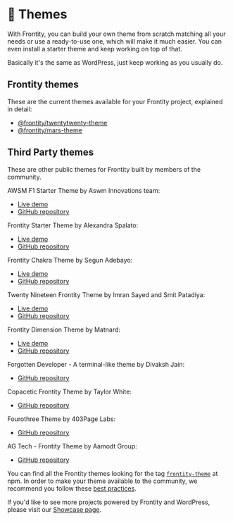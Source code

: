 # 🎨 Themes

With Frontity, you can build your own theme from scratch matching all your needs or use a ready-to-use one, which will make it much easier. You can even install a starter theme and keep working on top of that.

Basically it's the same as WordPress, just keep working as you usually do.

## Frontity themes

These are the current themes available for your Frontity project, explained in detail:

- [@frontity/twentytwenty-theme](frontity-twentytwenty-theme.md)
- [@frontity/mars-theme](frontity-mars-theme.md)

## **Third Party themes**

These are other public themes for Frontity built by members of the community.

AWSM F1 Starter Theme by Aswm Innovations team:

- [Live demo](https://awsm-theme.vercel.app/)
- [GitHub repository](https://github.com/awsmin/f1)

Frontity Starter Theme by Alexandra Spalato:

- [Live demo](https://frontity-starter-theme.alexadark.vercel.app/)
- [GitHub repository](https://github.com/alexadark/frontity-starter-theme)

Frontity Chakra Theme by Segun Adebayo:

- [Live demo](https://frontity-chakra.now.sh/)
- [GitHub repository](https://github.com/chakra-ui/frontity-chakra-ui-theme)

Twenty Nineteen Frontity Theme by Imran Sayed and Smit Patadiya:

- [Live demo](https://twentynineteen.frontity.org/)
- [GitHub repository](https://github.com/imranhsayed/frontity-twentynineteen)

Frontity Dimension Theme by Matnard:

- [Live demo](https://dimension.matnard.vercel.app/)
- [GitHub repository](https://github.com/Matnard/frontity-dimension-theme)

Forgotten Developer - A terminal-like theme by Divaksh Jain:

- [GitHub repository](https://github.com/Divaksh/forgotten-developer)

Copacetic Frontity Theme by Taylor White:

- [GitHub repository](https://github.com/taylorchasewhite/tcw-frontity/)

Fourothree Theme by 403Page Labs:

- [GitHub repository](https://github.com/403pagelabs/fourothree-theme)

AG Tech - Frontity Theme by Aamodt Group:

- [GitHub repository](https://github.com/aamodtgroup/aamodtgroup)

You can find all the Frontity themes looking for the tag [`frontity-theme`](https://www.npmjs.com/search?q=keywords:frontity-theme) at npm. In order to make your theme available to the community, we recommend you follow these [best practices](https://docs.frontity.org/guides/how-to-share-a-frontity-project).

If you'd like to see more projects powered by Frontity and WordPress, please visit our [Showcase page](https://frontity.org/showcase/).
